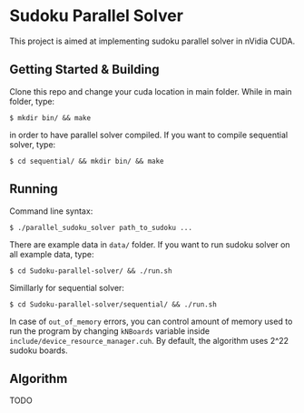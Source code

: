 # Sudoku Parallel Solver

This project is aimed at implementing sudoku parallel solver in nVidia CUDA.

## Getting Started & Building

Clone this repo and change your cuda location in main folder. While in main folder, type:
```
$ mkdir bin/ && make
```
in order to have parallel solver compiled. If you want to compile sequential solver, type:
```
$ cd sequential/ && mkdir bin/ && make
```

## Running

Command line syntax:
```
$ ./parallel_sudoku_solver path_to_sudoku ...
```
There are example data in `data/` folder. If you want to run sudoku solver on all example data, type:
```
$ cd Sudoku-parallel-solver/ && ./run.sh
``` 
Simillarly for sequential solver:
```
$ cd Sudoku-parallel-solver/sequential/ && ./run.sh
```
In case of `out_of_memory` errors, you can control amount of memory used to run the program by changing `kNBoards` variable inside `include/device_resource_manager.cuh`. By default, the algorithm uses 2^22 sudoku boards.

## Algorithm

TODO
